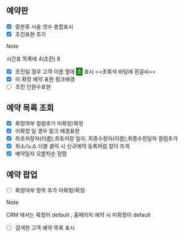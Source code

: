 ## 예약판

- [x] 중분류 시술 갯수 총합표시
- [x] 초진표현 추가 

> [!note]
> 시간표 목록에 4(초진) 8

- [x] 초진일 경우 고객 이름 옆에 <span style="background-color:green;color:white;padding:2px;">초</span> 표시 ==초록색 바탕에 횐글씨==
- [x] 미 확정 예약 표현 핑크배경
- [ ] 초진 인원수표현

## 예약 목록 조회

- [x] 확정여부 컬럼추가 미확정/확정
- [x] 미확정 일 경우 핑크 배경표현
- [x] 최초저장자(이름),최초저장 일자, 최종수정자(이름),최종수정일자 컬럼추가
- [x] 취소/노쇼 더블 클릭 시 신규예약 등록처럼 창이 뜨게
- [x] 예약일자 오름차순 정렬

## 예약 팝업

- [ ]  확정여부 항목 추가 미확정/확정 

> [!note]
> CRM 에서는 확정이 default , 홈페이지 예약 시 미확정이 default

- [ ] 검색한 고객 예약 목록 표시